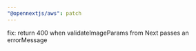 ```yaml
---
"@opennextjs/aws": patch
---
```


fix: return 400 when validateImageParams from Next passes an errorMessage
